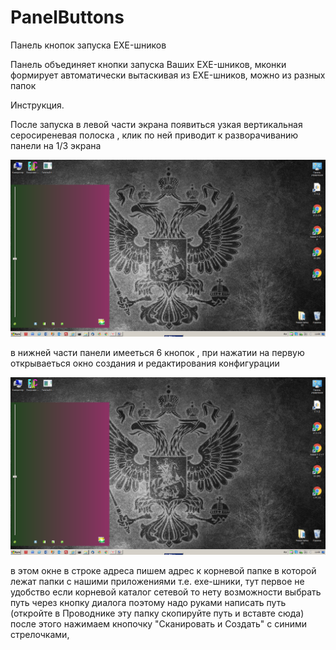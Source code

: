 # PanelButtons
Панель кнопок запуска EXE-шников

Панель объединяет кнопки запуска Ваших EXE-шников, мконки формирует автоматически вытаскивая из EXE-шников,
можно из разных папок

Инструкция.

  После запуска в левой части экрана появиться узкая вертикальная серосиреневая полоска , 
клик по ней приводит к разворачиванию панели на 1/3 экрана

![Image alt](https://github.com/vovakms/PanelButtons/blob/master/скрин1.png)

в нижней части панели имееться 6 кнопок ,
при нажатии на первую открываеться окно создания и редактирования конфигурации

![Image alt](https://github.com/vovakms/PanelButtons/blob/master/скрин1.png)

в этом окне в строке адреса пишем адрес к корневой папке 
в которой лежат папки с нашими приложениями т.е. exe-шники, 
тут первое не удобство если корневой каталог сетевой то нету возможности выбрать путь через кнопку диалога 
поэтому надо руками написать путь (откройте в Проводнике эту папку скопируйте путь и вставте сюда)
после этого нажимаем кнопочку "Сканировать и Создать" с синими стрелочками,


